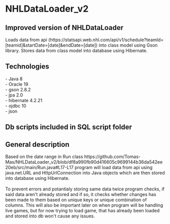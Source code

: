 # NHLDataLoader_v2

## Improved version of NHLDataLoader
<p> Loads data from api (https://statsapi.web.nhl.com/api/v1/schedule?teamId=[teamid]&startDate=[date]&endDate=[date]) into class model using Gson library.
    Stores data from class model into database using Hibernate.
</p>

## Technologies
<p>
  - Java 8 <br>
  - Oracle 19 <br>
  - gson 2.8.2 <br>
  - jpa 2.0 <br>
  - hibernate 4.2.21 <br>
  - ojdbc 10 <br>
  - json <br>
</p>

## Db scripts included in SQL script folder

## General description
<p>
  Based on the date range in Run class
  https://github.com/Tomas-Mas/NHLDataLoader_v2/blob/df8a990fb90d416605c9699144b36da542ee20eb/src/main/Run.java#L17-L17
  program will load data from api using java.net.URL and HttpUrlConnection into Java objects which are then stored into database using Hibernate. <br> <br>
  To prevent errors and potantialy storing same data twice program checks, if said data aren't already stored and if so, it checks whether changes has been made to them based on unique keys or unique combination of columns. 
This will also be important later on when program will be handling live games, but for now trying to load game, that has already been loaded and stored into db won't cause any issues.
</p>